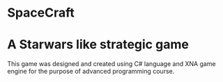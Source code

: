 # SpaceCraft
A Starwars like strategic game
==============================
This game was designed and created using C# language and XNA game engine for the purpose of advanced programming course.
